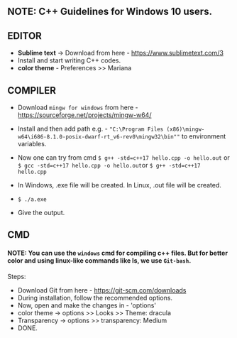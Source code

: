 ## NOTE: C++ Guidelines for Windows 10 users.

## EDITOR
  * **Sublime text** -> Download from here - https://www.sublimetext.com/3 <br/>
  * Install and start writing C++ codes. <br/>
  * **color theme** - Preferences >> Mariana <br/>

## COMPILER
  * Download ```mingw for windows``` from here - https://sourceforge.net/projects/mingw-w64/
  * Install and then add path e.g. - ```"C:\Program Files (x86)\mingw-w64\i686-8.1.0-posix-dwarf-rt_v6-rev0\mingw32\bin""``` to environment variables.
  * Now one can try from cmd 
    ```$ g++ -std=c++17 hello.cpp -o hello.out``` or ```$ gcc -std=c++17 hello.cpp -o hello.out```or ```$ g++ -std=c++17 hello.cpp```

  * In Windows, .exe file will be created. In Linux, .out file will be created.
  * ```$ ./a.exe```
  * Give the output.
  
## CMD 
#### NOTE: You can use the ```windows``` cmd for compiling c++ files. But for better color and using linux-like commands like ls, we use ```Git-bash```.

Steps:
  * Download Git from here - https://git-scm.com/downloads
  * During installation, follow the recommended options.
  * Now, open and make the changes in - 'options'
  * color theme -> options >> Looks >> Theme: dracula
  * Transparency -> options >> transparency: Medium
  * DONE.
